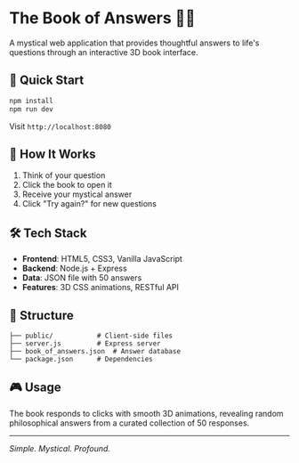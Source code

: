 # The Book of Answers 📖✨

A mystical web application that provides thoughtful answers to life's questions through an interactive 3D book interface.

## 🚀 Quick Start

```bash
npm install
npm run dev
```
Visit `http://localhost:8080`

## 🎯 How It Works

1. Think of your question
2. Click the book to open it
3. Receive your mystical answer
4. Click "Try again?" for new questions

## 🛠️ Tech Stack

- **Frontend**: HTML5, CSS3, Vanilla JavaScript
- **Backend**: Node.js + Express
- **Data**: JSON file with 50 answers
- **Features**: 3D CSS animations, RESTful API

## 📁 Structure

```
├── public/           # Client-side files
├── server.js         # Express server
├── book_of_answers.json  # Answer database
└── package.json      # Dependencies
```

## 🎮 Usage

The book responds to clicks with smooth 3D animations, revealing random philosophical answers from a curated collection of 50 responses.

---
*Simple. Mystical. Profound.*
